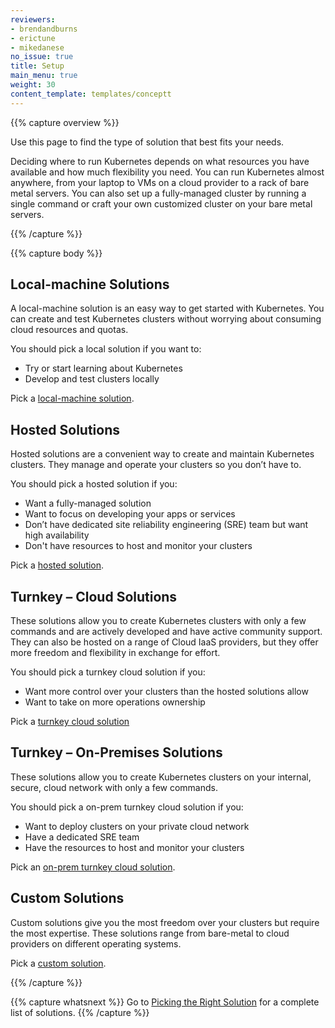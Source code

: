 ```yaml
---
reviewers:
- brendandburns
- erictune
- mikedanese
no_issue: true
title: Setup
main_menu: true
weight: 30
content_template: templates/conceptt
---
```


{{% capture overview %}}

Use this page to find the type of solution that best fits your needs.

Deciding where to run Kubernetes depends on what resources you have available 
and how much flexibility you need. You can run Kubernetes almost anywhere, 
from your laptop to VMs on a cloud provider to a rack of bare metal servers. 
You can also set up a fully-managed cluster by running a single command or craft 
your own customized cluster on your bare metal servers.

{{% /capture %}}

{{% capture body %}}

## Local-machine Solutions

A local-machine solution is an easy way to get started with Kubernetes. You
can create and test Kubernetes clusters without worrying about consuming cloud
resources and quotas.

You should pick a local solution if you want to:

* Try or start learning about Kubernetes
* Develop and test clusters locally

Pick a [local-machine solution](/docs/setup/pick-right-solution/#local-machine-solutions).

## Hosted Solutions

Hosted solutions are a convenient way to create and maintain Kubernetes clusters. They 
manage and operate your clusters so you don’t have to.  

You should pick a hosted solution if you:

* Want a fully-managed solution
* Want to focus on developing your apps or services  
* Don’t have dedicated site reliability engineering (SRE) team but want high availability
* Don't have resources to host and monitor your clusters 

Pick a [hosted solution](/docs/setup/pick-right-solution/#hosted-solutions).

## Turnkey – Cloud Solutions


These solutions allow you to create Kubernetes clusters with only a few commands and 
are actively developed and have active community support. They can also be hosted on 
a range of Cloud IaaS providers, but they offer more freedom and flexibility in 
exchange for effort. 

You should pick a turnkey cloud solution if you:

* Want more control over your clusters than the hosted solutions allow
* Want to take on more operations ownership 

Pick a [turnkey cloud solution](/docs/setup/pick-right-solution/#turnkey-cloud-solutions)

## Turnkey – On-Premises Solutions

These solutions allow you to create Kubernetes clusters on your internal, secure,
cloud network with only a few commands.

You should pick a on-prem turnkey cloud solution if you:

* Want to deploy clusters on your private cloud network
* Have a dedicated SRE team
* Have the resources to host and monitor your clusters

Pick an [on-prem turnkey cloud solution](/docs/setup/pick-right-solution/#on-premises-turnkey-cloud-solutions).

## Custom Solutions

Custom solutions give you the most freedom over your clusters but require the 
most expertise. These solutions range from bare-metal to cloud providers on 
different operating systems.

Pick a [custom solution](/docs/setup/pick-right-solution/#custom-solutions).

{{% /capture %}}

{{% capture whatsnext %}}
Go to [Picking the Right Solution](/docs/setup/pick-right-solution/) for a complete
list of solutions.
{{% /capture %}}
